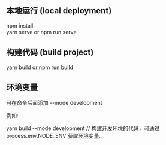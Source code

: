 ## 本地运行 (local deployment)
npm install        
yarn serve  or  npm run serve

## 构建代码  (build project)
yarn build or npm run build

## 环境变量
可在命令后面添加 --mode development

例如:

yarn build --mode development   // 构建开发环境的代码，可通过 process.env.NODE_ENV 获取环境变量.